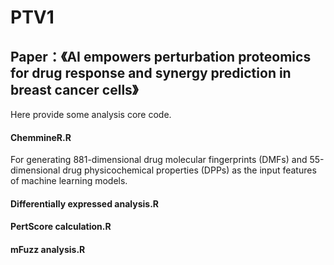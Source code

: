 # PTV1
## Paper：《AI empowers perturbation proteomics for drug response and synergy prediction in breast cancer cells》
Here provide some analysis core code.

#### ChemmineR.R
For generating 881-dimensional drug molecular fingerprints (DMFs) and 55-dimensional drug physicochemical properties (DPPs) as the input features of machine learning models.
#### Differentially expressed analysis.R
#### PertScore calculation.R
#### mFuzz analysis.R
